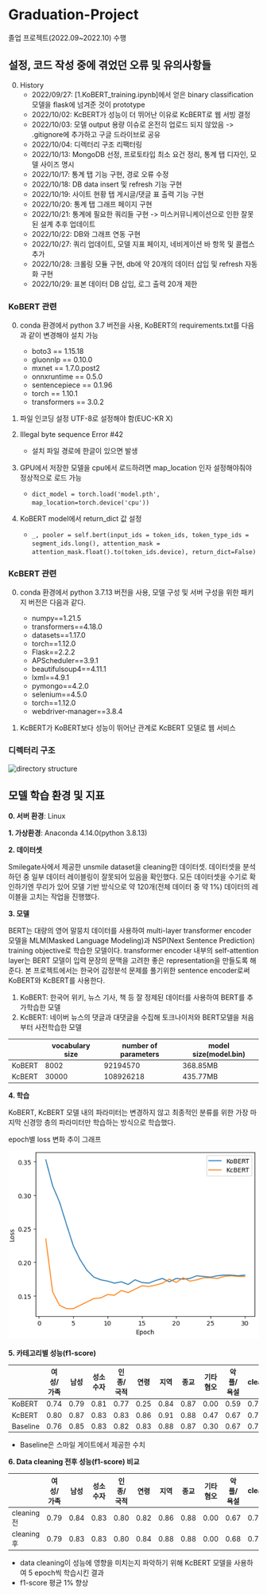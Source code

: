 # Graduation-Project

졸업 프로젝트(2022.09~2022.10) 수행


## 설정, 코드 작성 중에 겪었던 오류 및 유의사항들

0. History
    - 2022/09/27: [1.KoBERT_training.ipynb]에서 얻은 binary classification 모델을 flask에 넘겨준 것이 prototype
    - 2022/10/02: KcBERT가 성능이 더 뛰어난 이유로 KcBERT로 웹 서빙 결정
    - 2022/10/03: 모델 output 용량 이슈로 온전히 업로드 되지 않았음 -> .gitignore에 추가하고 구글 드라이브로 공유
    - 2022/10/04: 디렉터리 구조 리팩터링
    - 2022/10/13: MongoDB 선정, 프로토타입 최소 요건 정리, 통계 탭 디자인, 모델 사이즈 명시
    - 2022/10/17: 통계 탭 기능 구현, 경로 오류 수정
    - 2022/10/18: DB data insert 및 refresh 기능 구현
    - 2022/10/19: 사이트 현황 탭 게시글/댓글 표 출력 기능 구현
    - 2022/10/20: 통계 탭 그래프 페이지 구현
    - 2022/10/21: 통계에 필요한 쿼리들 구현 -> 미스커뮤니케이션으로 인한 잘못된 설계 추후 업데이트
    - 2022/10/22: DB와 그래프 연동 구현
    - 2022/10/27: 쿼리 업데이트, 모델 지표 페이지, 네비게이션 바 항목 및 콜랩스 추가
    - 2022/10/28: 크롤링 모듈 구현, db에 약 20개의 데이터 삽입 및 refresh 자동화 구현
    - 2022/10/29: 표본 데이터 DB 삽입, 로그 출력 20개 제한

### KoBERT 관련
0. conda 환경에서 python 3.7 버전을 사용, KoBERT의 requirements.txt를 다음과 같이 변경해야 설치 가능
    - boto3 == 1.15.18
    - gluonnlp == 0.10.0
    - mxnet == 1.7.0.post2
    - onnxruntime == 0.5.0
    - sentencepiece == 0.1.96
    - torch == 1.10.1
    - transformers == 3.0.2

1. 파일 인코딩 설정 UTF-8로 설정해야 함(EUC-KR X)

2. Illegal byte sequence Error #42
    - 설치 파일 경로에 한글이 있으면 발생

3. GPU에서 저장한 모델을 cpu에서 로드하려면 map_location 인자 설정해야줘야 정상적으로 로드 가능
    - ```dict_model = torch.load('model.pth', map_location=torch.device('cpu'))```

4. KoBERT model에서 return_dict 값 설정
    - ```_, pooler = self.bert(input_ids = token_ids, token_type_ids = segment_ids.long(), attention_mask = attention_mask.float().to(token_ids.device), return_dict=False)```

### KcBERT 관련
0. conda 환경에서 python 3.7.13 버전을 사용, 모델 구성 및 서버 구성을 위한 패키지 버전은 다음과 같다.
    - numpy==1.21.5
    - transformers==4.18.0
    - datasets==1.17.0
    - torch==1.12.0
    - Flask==2.2.2
    - APScheduler==3.9.1
    - beautifulsoup4==4.11.1
    - lxml==4.9.1
    - pymongo==4.2.0
    - selenium==4.5.0
    - torch==1.12.0
    - webdriver-manager==3.8.4

1. KcBERT가 KoBERT보다 성능이 뛰어난 관계로 KcBERT 모델로 웹 서비스

### 디렉터리 구조

![directory structure](https://user-images.githubusercontent.com/44566164/193811585-e63e5f3e-669a-45bb-a1fe-e1fbbba8ad2c.png)

## 모델 학습 환경 및 지표

**0. 서버 환경**: Linux

**1. 가상환경**: Anaconda 4.14.0(python 3.8.13)

**2. 데이터셋**

Smilegate사에서 제공한 unsmile dataset을 cleaning한 데이터셋.
데이터셋을 분석하던 중 일부 데이터 레이블링이 잘못되어 있음을 확인했다. 모든 데이터셋을 수기로 확인하기엔 무리가 있어 모델 기반 방식으로 약 120개(전체 데이터 중 약 1%) 데이터의 레이블을 고치는 작업을 진행했다.

**3. 모델**

BERT는 대량의 영어 말뭉치 데이터를 사용하여 multi-layer transformer encoder 모델을 MLM(Masked Language Modeling)과 NSP(Next Sentence Prediction) training objective로 학습한 모델이다. transformer encoder 내부의 self-attention layer는 BERT 모델이 입력 문장의 문맥을 고려한 좋은 representation을 만들도록 해준다. 본 프로젝트에서는 한국어 감정분석 문제를 풀기위한 sentence encoder로써 KoBERT와 KcBERT를 사용한다.   

1. KoBERT: 한국어 위키, 뉴스 기사, 책 등 잘 정제된 데이터를 사용하여 BERT를 추가학습한 모델
2. KcBERT: 네이버 뉴스의 댓글과 대댓글을 수집해 토크나이저와 BERT모델을 처음부터 사전학습한 모델

||vocabulary size|number of parameters|model size(model.bin)|
|---|---|---|---|
|KoBERT|8002|92194570|368.85MB|
|KcBERT|30000|108926218|435.77MB|


**4. 학습**

KoBERT, KcBERT 모델 내의 파라미터는 변경하지 않고 최종적인 분류를 위한 가장 마지막 신경망 층의 파라미터만 학습하는 방식으로 학습했다.

epoch별 loss 변화 추이 그래프

![loss_per_epochs](/KcBERT/model/result/img/loss_per_epochs.png)


**5. 카테고리별 성능(f1-score)**

||여성/가족|남성|성소수자|인종/국적|연령|지역|종교|기타 혐오|악플/욕설|clean|
|---|---|---|---|---|---|---|---|---|---|---|
|KoBERT|0.74|0.79|0.81|0.77|0.25|0.84|0.87|0.00|0.59|0.70|
|KcBERT|0.80|0.87|0.83|0.83|0.86|0.91|0.88|0.47|0.67|0.76|
|Baseline|0.76|0.85|0.83|0.82|0.83|0.88|0.87|0.30|0.67|0.77|
* Baseline은 스마일 게이트에서 제공한 수치

**6. Data cleaning 전후 성능(f1-score) 비교**

||여성/가족|남성|성소수자|인종/국적|연령|지역|종교|기타 혐오|악플/욕설|clean|micro avg|macro avg|
|---|---|---|---|---|---|---|---|---|---|---|---|---|
|cleaning 전|0.79|0.84|0.83|0.80|0.82|0.86|0.88|0.00|0.67|0.75|0.76|0.72|
|cleaning 후|0.79|0.83|0.83|0.80|0.84|0.88|0.88|0.00|0.68|0.75|0.77|0.73|
* data cleaning이 성능에 영향을 미치는지 파악하기 위해 KcBERT 모델을 사용하여 5 epoch씩 학습시킨 결과
* f1-score 평균 1% 향상